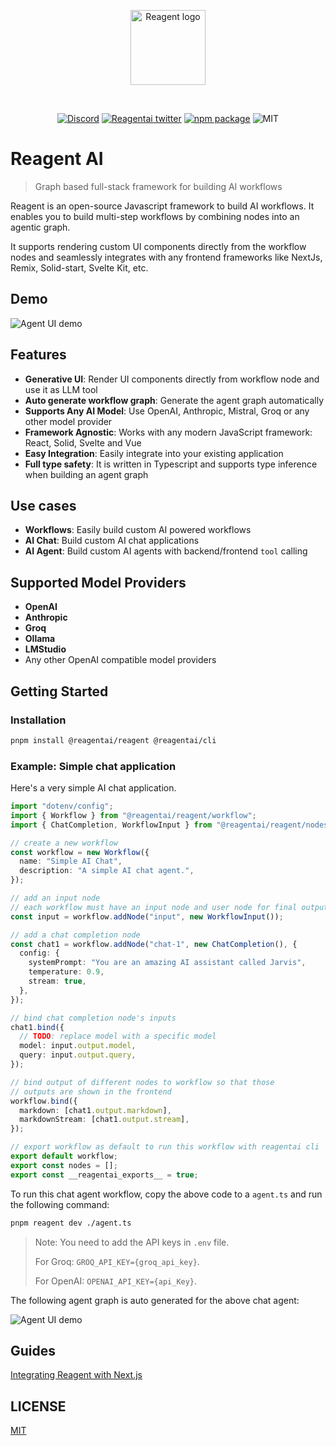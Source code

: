 <p align="center">
  <a href="https://useportal.ai/" target="_blank" rel="noopener noreferrer">
    <img width="120" src="https://raw.githubusercontent.com/useportal/reagent/main/assets/logo.png" alt="Reagent logo">
  </a>
</p>
<br/>
<p align="center">
<a href="https://discord.gg/AkUgQ4KZye"><img src="https://img.shields.io/discord/1215815085377716305" alt="Discord"></a>
  <a href="https://x.com/reagent_ai"><img src="https://img.shields.io/twitter/follow/reagent_ai.svg" alt="Reagentai twitter"></a>
  <a href="https://npmjs.com/package/@reagentai/reagent"><img src="https://img.shields.io/npm/v/@reagentai/reagent.svg" alt="npm package"></a>
  <img src="https://img.shields.io/github/license/useportal/reagent" alt="MIT">
</p>

# Reagent AI

> Graph based full-stack framework for building AI workflows

Reagent is an open-source Javascript framework to build AI workflows. It enables you to build multi-step workflows by combining nodes into an agentic graph.

It supports rendering custom UI components directly from the workflow nodes and seamlessly integrates with any frontend frameworks like NextJs, Remix, Solid-start, Svelte Kit, etc.

## Demo

![Agent UI demo](assets/reagent-weather-demo.gif)

## Features

- **Generative UI**: Render UI components directly from workflow node and use it as LLM tool
- **Auto generate workflow graph**: Generate the agent graph automatically
- **Supports Any AI Model**: Use OpenAI, Anthropic, Mistral, Groq or any other model provider
- **Framework Agnostic**: Works with any modern JavaScript framework: React, Solid, Svelte and Vue
- **Easy Integration**: Easily integrate into your existing application
- **Full type safety**: It is written in Typescript and supports type inference when building an agent graph

## Use cases

- **Workflows**: Easily build custom AI powered workflows
- **AI Chat**: Build custom AI chat applications
- **AI Agent**: Build custom AI agents with backend/frontend `tool` calling

## Supported Model Providers

- **OpenAI**
- **Anthropic**
- **Groq**
- **Ollama**
- **LMStudio**
- Any other OpenAI compatible model providers

## Getting Started

### Installation

```bash
pnpm install @reagentai/reagent @reagentai/cli
```

### Example: Simple chat application

Here's a very simple AI chat application.

```typescript
import "dotenv/config";
import { Workflow } from "@reagentai/reagent/workflow";
import { ChatCompletion, WorkflowInput } from "@reagentai/reagent/nodes";

// create a new workflow
const workflow = new Workflow({
  name: "Simple AI Chat",
  description: "A simple AI chat agent.",
});

// add an input node
// each workflow must have an input node and user node for final output
const input = workflow.addNode("input", new WorkflowInput());

// add a chat completion node
const chat1 = workflow.addNode("chat-1", new ChatCompletion(), {
  config: {
    systemPrompt: "You are an amazing AI assistant called Jarvis",
    temperature: 0.9,
    stream: true,
  },
});

// bind chat completion node's inputs
chat1.bind({
  // TODO: replace model with a specific model
  model: input.output.model,
  query: input.output.query,
});

// bind output of different nodes to workflow so that those
// outputs are shown in the frontend
workflow.bind({
  markdown: [chat1.output.markdown],
  markdownStream: [chat1.output.stream],
});

// export workflow as default to run this workflow with reagentai cli
export default workflow;
export const nodes = [];
export const __reagentai_exports__ = true;
```

To run this chat agent workflow, copy the above code to a `agent.ts` and run the following command:

```bash
pnpm reagent dev ./agent.ts
```

> Note: You need to add the API keys in `.env` file.
>
> For Groq: `GROQ_API_KEY={groq_api_key}`.
>
> For OpenAI: `OPENAI_API_KEY={api_Key}`.

The following agent graph is auto generated for the above chat agent:

![Agent UI demo](assets/chat-agent-graph.png)

## Guides

[Integrating Reagent with Next.js](guides/nextjs-integration.md)

## LICENSE

[MIT](LICENSE)
